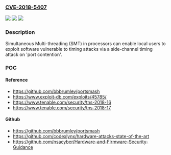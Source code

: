 ### [CVE-2018-5407](https://cve.mitre.org/cgi-bin/cvename.cgi?name=CVE-2018-5407)
![](https://img.shields.io/static/v1?label=Product&message=Processors%20supporting%20Simultaneous%20Multi-Threading&color=blue)
![](https://img.shields.io/static/v1?label=Version&message=n%2Fa&color=blue)
![](https://img.shields.io/static/v1?label=Vulnerability&message=CWE-200&color=brighgreen)

### Description

Simultaneous Multi-threading (SMT) in processors can enable local users to exploit software vulnerable to timing attacks via a side-channel timing attack on 'port contention'.

### POC

#### Reference
- https://github.com/bbbrumley/portsmash
- https://www.exploit-db.com/exploits/45785/
- https://www.tenable.com/security/tns-2018-16
- https://www.tenable.com/security/tns-2018-17

#### Github
- https://github.com/bbbrumley/portsmash
- https://github.com/codexlynx/hardware-attacks-state-of-the-art
- https://github.com/nsacyber/Hardware-and-Firmware-Security-Guidance

